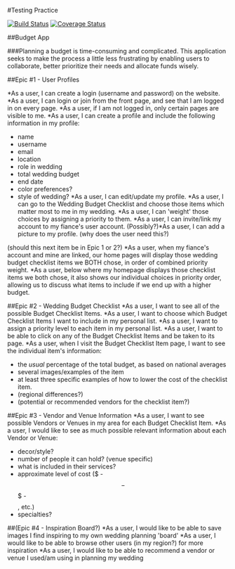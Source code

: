 #Testing Practice

[![Build Status](https://travis-ci.org/maigen/testing_practice.svg?branch=master)](https://travis-ci.org/maigen/testing_practice)
[![Coverage Status](https://coveralls.io/repos/maigen/testing_practice/badge.png)](https://coveralls.io/r/maigen/testing_practice)

##Budget App

###Planning a budget is time-consuming and complicated. This application seeks to make the process a little less frustrating by enabling users to collaborate, better prioritize their needs and allocate funds wisely.

##Epic #1 - User Profiles

*As a user, I can create a login (username and password) on the website.
*As a user, I can login or join from the front page, and see that I am logged in on every page.
*As a user, if I am not logged in, only certain pages are visible to me.
*As a user, I can create a profile and include the following information in my profile:
- name
- username
- email
- location
- role in wedding
- total wedding budget
- end date
- color preferences?
- style of wedding?
*As a user, I can edit/update my profile.
*As a user, I can go to the Wedding Budget Checklist and choose those items which matter most to me in my wedding.
*As a user, I can 'weight' those choices by assigning a priority to them.
*As a user, I can invite/link my account to my fiance's user account.
(Possibly?)*As a user, I can add a picture to my profile. (why does the user need this?)

(should this next item be in Epic 1 or 2?)
*As a user, when my fiance's account and mine are linked, our home pages will display those wedding budget checklist items we BOTH chose, in order of combined priority weight.
*As a user, below where my homepage displays those checklist items we both chose, it also shows our individual choices in priority order, allowing us to discuss what items to include if we end up with a higher budget.

##Epic #2 - Wedding Budget Checklist
*As a user, I want to see all of the possible Budget Checklist Items.
*As a user, I want to choose which Budget Checklist Items I want to include in my personal list.
*As a user, I want to assign a priority level to each item in my personal list.
*As a user, I want to be able to click on any of the Budget Checklist Items and be taken to its page.
*As a user, when I visit the Budget Checklist Item page, I want to see the individual item's information:
- the *usual* percentage of the total budget, as based on national averages
- several images/examples of the item
- at least three specific examples of how to lower the cost of the checklist item.
- (regional differences?)
- (potential or recommended vendors for the checklist item?)

##Epic #3 - Vendor and Venue Information
*As a user, I want to see possible Vendors or Venues in my area for each Budget Checklist Item.
*As a user, I would like to see as much possible relevant information about each Vendor or Venue:
- decor/style?
- number of people it can hold? (venue specific)
- what is included in their services?
- approximate level of cost ($ - $$ - $$$ - $$$$, etc.)
- specialties?

##(Epic #4 - Inspiration Board?)
*As a user, I would like to be able to save images I find inspiring to my own wedding planning 'board'
*As a user, I would like to be able to browse other users (in my region?) for more inspiration
*As a user, I would like to be able to recommend a vendor or venue I used/am using in planning my wedding


